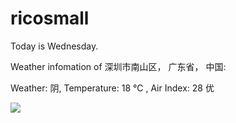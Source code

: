 # ricosmall

Today is Wednesday.

Weather infomation of 深圳市南山区， 广东省， 中国: 

Weather: 阴, Temperature: 18 ℃ , Air Index: 28 优

<img src="https://github-readme-stats.vercel.app/api?username=ricosmall&show_icons=true" />
